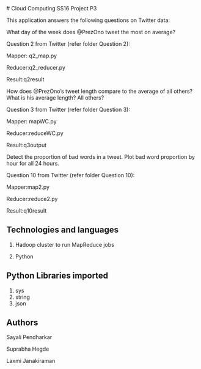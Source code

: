 <snippet>
  <content>
# Cloud Computing SS16 Project P3

This application answers the following questions on Twitter data:

What day of the week does @PrezOno tweet the most on average?

Question 2 from Twitter (refer folder Question 2):

Mapper: q2_map.py

Reducer:q2_reducer.py

Result:q2result


How does @PrezOno’s tweet length compare to the average of all others?  What is his average length?  All others?

Question 3 from Twitter (refer folder Question 3):

Mapper: mapWC.py

Reducer:reduceWC.py

Result:q3output


Detect the proportion of bad words in a tweet.  Plot bad word proportion by hour for all 24 hours.

Question 10 from Twitter (refer folder Question 10):

Mapper:map2.py

Reducer:reduce2.py

Result:q10result

## Technologies and languages

1. Hadoop cluster to run MapReduce jobs

2. Python

## Python Libraries imported
1. sys
2. string
3. json

## Authors

Sayali Pendharkar

Suprabha Hegde

Laxmi Janakiraman

</content>
</snippet>
